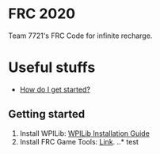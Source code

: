 # FRC 2020

Team 7721's FRC Code for infinite recharge.

# Useful stuffs

* [How do I get started?](#getting-started)

## Getting started

1. Install WPILib: [WPILib Installation Guide](https://docs.wpilib.org/en/latest/docs/getting-started/getting-started-frc-control-system/wpilib-setup.html#wpilib-installation-guide)
2. Install FRC Game Tools: [Link](https://www.ni.com/en-ca/support/downloads/drivers/download.frc-game-tools.html#333285).
..* test
